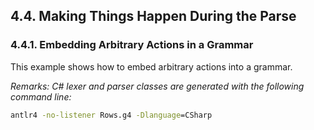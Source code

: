 ﻿## 4.4. Making Things Happen During the Parse

### 4.4.1. Embedding Arbitrary Actions in a Grammar

This example shows how to embed arbitrary actions into a grammar.

_Remarks: C# lexer and parser classes are generated with the following command line:_

```bat
antlr4 -no-listener Rows.g4 -Dlanguage=CSharp
```